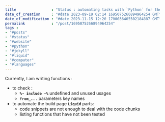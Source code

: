 ```yaml
---
title                : "Status : automating tasks with `Python` for the website"
date_of_creation     : "#date 2023-09-19 02:14 1695075266894964254 GMT"
date_of_modification : "#date 2023-11-15 12:20 1700036405502184887 GMT"
permalink            : "/post/1695075266894964254"
tags :
- "#posts"
- "#status"
- "#website"
- "#python"
- "#jekyll"
- "#liquid"
- "#computer"
- "#languages"
---
```


Currently, I am writing functions :
- to check :
  - __`%- include -%`__ undefined and unused usages 
  - __`from_...`__ parameters key names
- to automate the build page __`Liquid`__ parts:
  - code snippets are not enough to deal with the code chunks
  - listing functions that have not been tested